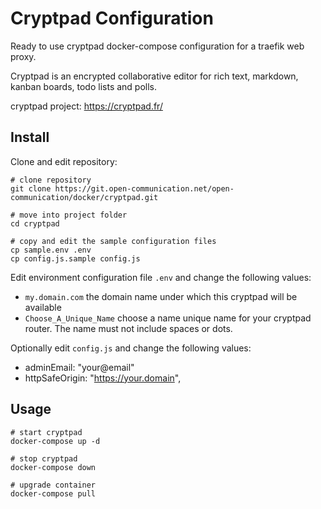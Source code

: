 # Cryptpad Configuration

Ready to use cryptpad docker-compose configuration for a traefik web proxy.

Cryptpad is an encrypted collaborative editor for rich text, markdown,
kanban boards, todo lists and polls.

cryptpad project: https://cryptpad.fr/


## Install

Clone and edit repository:

```
# clone repository
git clone https://git.open-communication.net/open-communication/docker/cryptpad.git

# move into project folder
cd cryptpad

# copy and edit the sample configuration files
cp sample.env .env
cp config.js.sample config.js
```

Edit environment configuration file `.env` and change the following values:

* `my.domain.com` the domain name under which this cryptpad will be available
* `Choose_A_Unique_Name` choose a name unique name for your cryptpad router.
  The name must not include spaces or dots.


Optionally edit `config.js` and change the following values:

* adminEmail: "your@email"
* httpSafeOrigin: "https://your.domain",


## Usage

```
# start cryptpad
docker-compose up -d

# stop cryptpad
docker-compose down

# upgrade container
docker-compose pull
```

